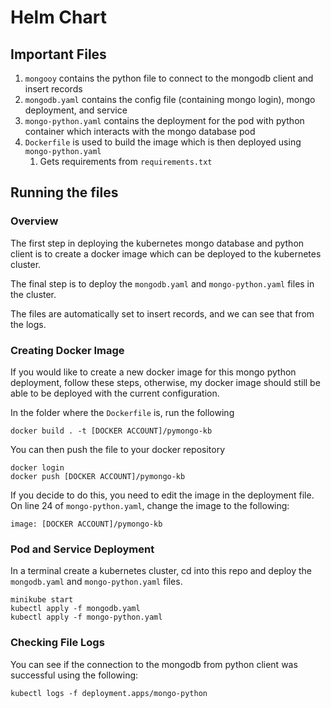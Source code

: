 # Helm Chart

## Important Files
1. `mongooy` contains the python file to connect to the mongodb client and insert records
2. `mongodb.yaml` contains the config file (containing mongo login), mongo deployment, and service
3. `mongo-python.yaml` contains the deployment for the pod with python container which interacts with the mongo database pod 
4. `Dockerfile` is used to build the image which is then deployed using `mongo-python.yaml`
   1. Gets requirements from `requirements.txt`

## Running the files

### Overview
The first step in deploying the kubernetes mongo database and python client is to create
a docker image which can be deployed to the kubernetes cluster.

The final step is to deploy the `mongodb.yaml` and `mongo-python.yaml` files in the cluster.

The files are automatically set to insert records, and we can see that from the logs.

### Creating Docker Image
If you would like to create a new docker image for this mongo python deployment, follow these steps, 
otherwise, my docker image should still be able to be deployed with the current configuration.

In the folder where the `Dockerfile` is, run the following
```angular2html
docker build . -t [DOCKER ACCOUNT]/pymongo-kb
```

You can then push the file to your docker repository
```angular2html
docker login
docker push [DOCKER ACCOUNT]/pymongo-kb
```

If you decide to do this, you need to edit the image in the deployment file. On line 24 of 
`mongo-python.yaml`, change the image to the following:

```angular2html
image: [DOCKER ACCOUNT]/pymongo-kb
```

### Pod and Service Deployment
In a terminal create a kubernetes cluster, cd into this repo and deploy the `mongodb.yaml` and `mongo-python.yaml` files.

```angular2html
minikube start
kubectl apply -f mongodb.yaml
kubectl apply -f mongo-python.yaml
```

### Checking File Logs
You can see if the connection to the mongodb from python client was successful using the following:
```angular2html
kubectl logs -f deployment.apps/mongo-python
```

